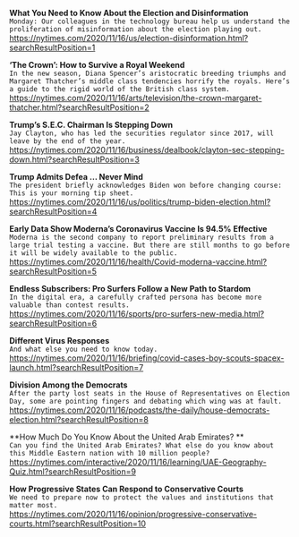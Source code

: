 **What You Need to Know About the Election and Disinformation**\
`Monday: Our colleagues in the technology bureau help us understand the proliferation of misinformation about the election playing out.`\
https://nytimes.com/2020/11/16/us/election-disinformation.html?searchResultPosition=1

**‘The Crown’: How to Survive a Royal Weekend**\
`In the new season, Diana Spencer’s aristocratic breeding triumphs and Margaret Thatcher’s middle class tendencies horrify the royals. Here’s a guide to the rigid world of the British class system.`\
https://nytimes.com/2020/11/16/arts/television/the-crown-margaret-thatcher.html?searchResultPosition=2

**Trump’s S.E.C. Chairman Is Stepping Down**\
`Jay Clayton, who has led the securities regulator since 2017, will leave by the end of the year.`\
https://nytimes.com/2020/11/16/business/dealbook/clayton-sec-stepping-down.html?searchResultPosition=3

**Trump Admits Defea … Never Mind**\
`The president briefly acknowledges Biden won before changing course: This is your morning tip sheet.`\
https://nytimes.com/2020/11/16/us/politics/trump-biden-election.html?searchResultPosition=4

**Early Data Show Moderna’s Coronavirus Vaccine Is 94.5% Effective**\
`Moderna is the second company to report preliminary results from a large trial testing a vaccine. But there are still months to go before it will be widely available to the public.`\
https://nytimes.com/2020/11/16/health/Covid-moderna-vaccine.html?searchResultPosition=5

**Endless Subscribers: Pro Surfers Follow a New Path to Stardom**\
`In the digital era, a carefully crafted persona has become more valuable than contest results.`\
https://nytimes.com/2020/11/16/sports/pro-surfers-new-media.html?searchResultPosition=6

**Different Virus Responses**\
`And what else you need to know today.`\
https://nytimes.com/2020/11/16/briefing/covid-cases-boy-scouts-spacex-launch.html?searchResultPosition=7

**Division Among the Democrats**\
`After the party lost seats in the House of Representatives on Election Day, some are pointing fingers and debating which wing was at fault.`\
https://nytimes.com/2020/11/16/podcasts/the-daily/house-democrats-election.html?searchResultPosition=8

**How Much Do You Know About the United Arab Emirates? **\
`Can you find the United Arab Emirates? What else do you know about this Middle Eastern nation with 10 million people?`\
https://nytimes.com/interactive/2020/11/16/learning/UAE-Geography-Quiz.html?searchResultPosition=9

**How Progressive States Can Respond to Conservative Courts**\
`We need to prepare now to protect the values and institutions that matter most.`\
https://nytimes.com/2020/11/16/opinion/progressive-conservative-courts.html?searchResultPosition=10

